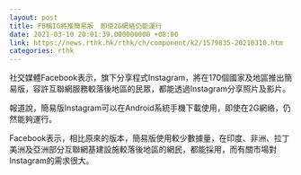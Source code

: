 ```yaml
---
layout: post
title: FB稱IG將推簡易版　即使2G網絡仍能運行
date: 2021-03-10 20:01:39.000000000 +08:00
link: https://news.rthk.hk/rthk/ch/component/k2/1579835-20210310.htm
categories: rthk
---
```


社交媒體Facebook表示，旗下分享程式Instagram，將在170個國家及地區推出簡易版，容許互聯網服務較落後地區的民眾，都能透過Instagram分享照片及影片。

報道說，簡易版Instagram可以在Android系統手機下載使用，即使在2G網絡，仍然能夠運行。

Facebook表示，相比原來的版本，簡易版使用較少數據量，在印度、非洲、拉丁美洲及亞洲部分互聯網基建設施較落後地區的網民，都能採用，而有關市場對Instagram的需求很大。
